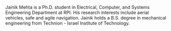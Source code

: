 
Jainik Mehta is a Ph.D. student in Electrical, Computer, and Systems Engineering Department at RPI. His research interests include aerial vehicles, safe and agile navigation. Jainik holds a B.S. degree in mechanical engineering from Technion - Israel Institute of Technology.